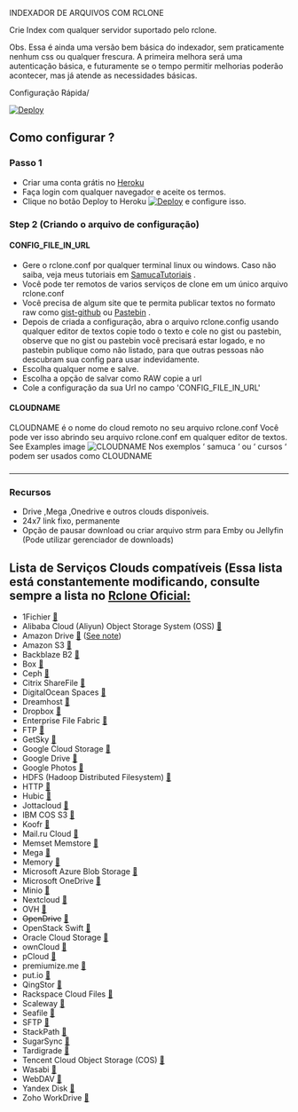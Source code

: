 INDEXADOR DE ARQUIVOS COM RCLONE

Crie Index com qualquer servidor suportado pelo rclone.

Obs.  Essa é ainda uma versão bem básica do indexador, sem praticamente nenhum css ou qualquer frescura.
A primeira melhora será uma autenticação básica, e futuramente se o tempo permitir melhorias poderão acontecer, mas já atende as necessidades básicas.

Configuração Rápida/ 

[![Deploy](https://www.herokucdn.com/deploy/button.svg)](https://dashboard.heroku.com/new?template=https://github.com/samucamg/indexador-com-rclone)

## Como configurar ?
### Passo 1
* Criar uma conta grátis no [Heroku](https://dashboard.heroku.com/login)
* Faça login com qualquer navegador e aceite os termos.
* Clique no botão Deploy to Heroku  [![Deploy](https://www.herokucdn.com/deploy/button.svg)](https://dashboard.heroku.com/new?template=https://github.com/samucamg/indexador-com-rclone) e configure isso.
### Step 2 (Criando o arquivo de configuração)
#### CONFIG_FILE_IN_URL

* Gere o rclone.conf por qualquer terminal linux ou windows.  Caso não saiba, veja meus tutoriais em [SamucaTutoriais](https://www.youtube.com/c/SamucaTutoriais) .
* Você pode ter remotos de varios serviços de clone em um único arquivo rclone.conf
* Você precisa de algum site que te permita publicar textos no formato raw como [gist-github](https://gist.github.com) ou [Pastebin](https://pastebin.com) .
* Depois de criada a configuração, abra o arquivo rclone.config usando qualquer editor de textos copie  todo o texto e cole no gist ou pastebin, observe que no gist ou pastebin você precisará estar logado, e no pastebin publique como não listado, para que outras pessoas não descubram sua config para usar indevidamente.
* Escolha qualquer nome e salve.
* Escolha a opção de salvar como RAW copie a url
* Cole a configuração da sua Url no campo 'CONFIG_FILE_IN_URL' 

#### CLOUDNAME
CLOUDNAME é o nome do cloud remoto no seu arquivo rclone.conf
Você pode ver isso abrindo seu arquivo rclone.conf em qualquer editor de textos.
See Examples image ![CLOUDNAME](https://i.imgur.com/lsBZabH.jpeg) Nos exemplos ‘ samuca ‘ ou ‘ cursos ‘ podem ser usados como CLOUDNAME
### 

------------
### Recursos

* Drive ,Mega ,Onedrive e outros clouds disponíveis.
* 24x7 link fixo, permanente
* Opção de pausar download ou criar arquivo strm para Emby ou Jellyfin (Pode utilizar gerenciador de downloads)

## Lista de Serviços Clouds compatíveis (Essa lista está constantemente modificando, consulte sempre a lista no [Rclone Oficial:](https://rclone.org/)

  * 1Fichier [:page_facing_up:](https://rclone.org/fichier/)
  * Alibaba Cloud (Aliyun) Object Storage System (OSS) [:page_facing_up:](https://rclone.org/s3/#alibaba-oss)
  * Amazon Drive [:page_facing_up:](https://rclone.org/amazonclouddrive/) ([See note](https://rclone.org/amazonclouddrive/#status))
  * Amazon S3 [:page_facing_up:](https://rclone.org/s3/)
  * Backblaze B2 [:page_facing_up:](https://rclone.org/b2/)
  * Box [:page_facing_up:](https://rclone.org/box/)
  * Ceph [:page_facing_up:](https://rclone.org/s3/#ceph)
  * Citrix ShareFile [:page_facing_up:](https://rclone.org/sharefile/)
  * DigitalOcean Spaces [:page_facing_up:](https://rclone.org/s3/#digitalocean-spaces)
  * Dreamhost [:page_facing_up:](https://rclone.org/s3/#dreamhost)
  * Dropbox [:page_facing_up:](https://rclone.org/dropbox/)
  * Enterprise File Fabric [:page_facing_up:](https://rclone.org/filefabric/)
  * FTP [:page_facing_up:](https://rclone.org/ftp/)
  * GetSky [:page_facing_up:](https://rclone.org/jottacloud/)
  * Google Cloud Storage [:page_facing_up:](https://rclone.org/googlecloudstorage/)
  * Google Drive [:page_facing_up:](https://rclone.org/drive/)
  * Google Photos [:page_facing_up:](https://rclone.org/googlephotos/)
  * HDFS (Hadoop Distributed Filesystem) [:page_facing_up:](https://rclone.org/hdfs/)
  * HTTP [:page_facing_up:](https://rclone.org/http/)
  * Hubic [:page_facing_up:](https://rclone.org/hubic/)
  * Jottacloud [:page_facing_up:](https://rclone.org/jottacloud/)
  * IBM COS S3 [:page_facing_up:](https://rclone.org/s3/#ibm-cos-s3)
  * Koofr [:page_facing_up:](https://rclone.org/koofr/)
  * Mail.ru Cloud [:page_facing_up:](https://rclone.org/mailru/)
  * Memset Memstore [:page_facing_up:](https://rclone.org/swift/)
  * Mega [:page_facing_up:](https://rclone.org/mega/)
  * Memory [:page_facing_up:](https://rclone.org/memory/)
  * Microsoft Azure Blob Storage [:page_facing_up:](https://rclone.org/azureblob/)
  * Microsoft OneDrive [:page_facing_up:](https://rclone.org/onedrive/)
  * Minio [:page_facing_up:](https://rclone.org/s3/#minio)
  * Nextcloud [:page_facing_up:](https://rclone.org/webdav/#nextcloud)
  * OVH [:page_facing_up:](https://rclone.org/swift/)
  * <del>OpenDrive</del> [:page_facing_up:](https://rclone.org/opendrive/)
  * OpenStack Swift [:page_facing_up:](https://rclone.org/swift/)
  * Oracle Cloud Storage [:page_facing_up:](https://rclone.org/swift/)
  * ownCloud [:page_facing_up:](https://rclone.org/webdav/#owncloud)
  * pCloud [:page_facing_up:](https://rclone.org/pcloud/)
  * premiumize.me [:page_facing_up:](https://rclone.org/premiumizeme/)
  * put.io [:page_facing_up:](https://rclone.org/putio/)
  * QingStor [:page_facing_up:](https://rclone.org/qingstor/)
  * Rackspace Cloud Files [:page_facing_up:](https://rclone.org/swift/)
  * Scaleway [:page_facing_up:](https://rclone.org/s3/#scaleway)
  * Seafile [:page_facing_up:](https://rclone.org/seafile/)
  * SFTP [:page_facing_up:](https://rclone.org/sftp/)
  * StackPath [:page_facing_up:](https://rclone.org/s3/#stackpath)
  * SugarSync [:page_facing_up:](https://rclone.org/sugarsync/)
  * Tardigrade [:page_facing_up:](https://rclone.org/tardigrade/)
  * Tencent Cloud Object Storage (COS) [:page_facing_up:](https://rclone.org/s3/#tencent-cos)
  * Wasabi [:page_facing_up:](https://rclone.org/s3/#wasabi)
  * WebDAV [:page_facing_up:](https://rclone.org/webdav/)
  * Yandex Disk [:page_facing_up:](https://rclone.org/yandex/)
  * Zoho WorkDrive [:page_facing_up:](https://rclone.org/zoho/)

 
